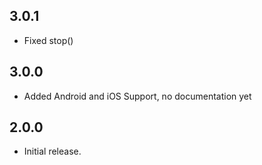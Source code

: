 ## 3.0.1

* Fixed stop()

## 3.0.0

* Added Android and iOS Support, no documentation yet

## 2.0.0

* Initial release.
